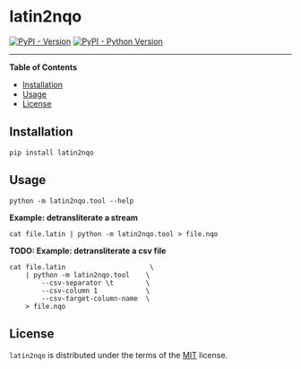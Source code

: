 # latin2nqo

[![PyPI - Version](https://img.shields.io/pypi/v/latin2nqo.svg)](https://pypi.org/project/latin2nqo)
[![PyPI - Python Version](https://img.shields.io/pypi/pyversions/latin2nqo.svg)](https://pypi.org/project/latin2nqo)

-----

**Table of Contents**

- [Installation](#installation)
- [Usage](#usage)
- [License](#license)

## Installation

```console
pip install latin2nqo
```

## Usage
```
python -m latin2nqo.tool --help
```

**Example: detransliterate a stream**
```
cat file.latin | python -m latin2nqo.tool > file.nqo
```

**TODO: Example: detransliterate a csv file**
```
cat file.latin                     \
    | python -m latin2nqo.tool    \
        --csv-separator \t        \
        --csv-column 1            \
        --csv-target-column-name  \
    > file.nqo
```

## License

`latin2nqo` is distributed under the terms of the [MIT](https://spdx.org/licenses/MIT.html) license.
